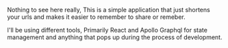 Nothing to see here really, This is a simple application that just shortens your urls and makes it easier to remember to share or remeber.

I'll be using different tools, Primarily React and Apollo Graphql for state management and anything that pops up during the process of development.